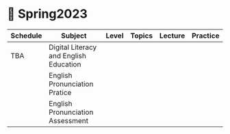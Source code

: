 # 🐤 Spring2023


|Schedule|Subject|Level|Topics|Lecture|Practice|
|---|---|---|---|---|---|
| TBA  | Digital Literacy and English Education   |   |   |   |   |
|   | English Pronunciation Pratice  |   |   |   |   |
|   | English Pronunciation Assessment  |   |   |   |   |
